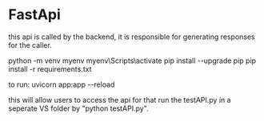 # FastApi
this api is called by the backend, it is responsible for generating responses for the caller. 

python -m venv myenv
myenv\Scripts\activate
pip install --upgrade pip
pip install -r requirements.txt

to run:
uvicorn app:app --reload

this will allow users to access the api for that run the testAPI.py in a seperate VS folder by "python testAPI.py".